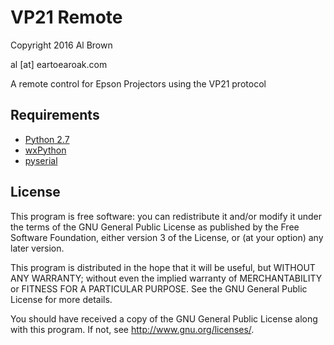 # VP21 Remote #

Copyright 2016 Al Brown

al [at] eartoearoak.com

A remote control for Epson Projectors using the VP21 protocol


## Requirements ##

- [Python 2.7](http://www.python.org)
- [wxPython](http://www.wxpython.org/)
- [pyserial](https://pypi.python.org/pypi/pyserial)


## License ##

This program is free software: you can redistribute it and/or modify
it under the terms of the GNU General Public License as published by
the Free Software Foundation, either version 3 of the License, or
(at your option) any later version.

This program is distributed in the hope that it will be useful,
but WITHOUT ANY WARRANTY; without even the implied warranty of
MERCHANTABILITY or FITNESS FOR A PARTICULAR PURPOSE.  See the
GNU General Public License for more details.

You should have received a copy of the GNU General Public License
along with this program.  If not, see <http://www.gnu.org/licenses/>.
